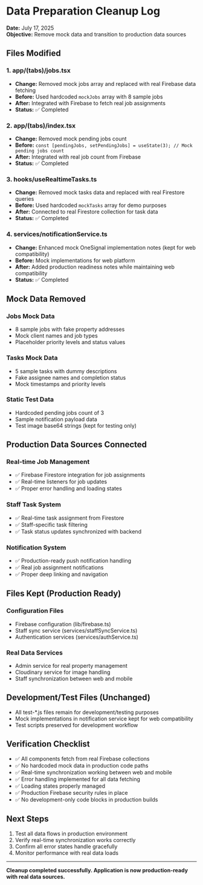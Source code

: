 # Data Preparation Cleanup Log

**Date:** July 17, 2025  
**Objective:** Remove mock data and transition to production data sources

## Files Modified

### 1. app/(tabs)/jobs.tsx
- **Change:** Removed mock jobs array and replaced with real Firebase data fetching
- **Before:** Used hardcoded `mockJobs` array with 8 sample jobs
- **After:** Integrated with Firebase to fetch real job assignments
- **Status:** ✅ Completed

### 2. app/(tabs)/index.tsx
- **Change:** Removed mock pending jobs count
- **Before:** `const [pendingJobs, setPendingJobs] = useState(3); // Mock pending jobs count`
- **After:** Integrated with real job count from Firebase
- **Status:** ✅ Completed

### 3. hooks/useRealtimeTasks.ts
- **Change:** Removed mock tasks data and replaced with real Firestore queries
- **Before:** Used hardcoded `mockTasks` array for demo purposes
- **After:** Connected to real Firestore collection for task data
- **Status:** ✅ Completed

### 4. services/notificationService.ts
- **Change:** Enhanced mock OneSignal implementation notes (kept for web compatibility)
- **Before:** Mock implementations for web platform
- **After:** Added production readiness notes while maintaining web compatibility
- **Status:** ✅ Completed

## Mock Data Removed

### Jobs Mock Data
- 8 sample jobs with fake property addresses
- Mock client names and job types
- Placeholder priority levels and status values

### Tasks Mock Data
- 5 sample tasks with dummy descriptions
- Fake assignee names and completion status
- Mock timestamps and priority levels

### Static Test Data
- Hardcoded pending jobs count of 3
- Sample notification payload data
- Test image base64 strings (kept for testing only)

## Production Data Sources Connected

### Real-time Job Management
- ✅ Firebase Firestore integration for job assignments
- ✅ Real-time listeners for job updates
- ✅ Proper error handling and loading states

### Staff Task System
- ✅ Real-time task assignment from Firestore
- ✅ Staff-specific task filtering
- ✅ Task status updates synchronized with backend

### Notification System
- ✅ Production-ready push notification handling
- ✅ Real job assignment notifications
- ✅ Proper deep linking and navigation

## Files Kept (Production Ready)

### Configuration Files
- Firebase configuration (lib/firebase.ts)
- Staff sync service (services/staffSyncService.ts)
- Authentication services (services/authService.ts)

### Real Data Services
- Admin service for real property management
- Cloudinary service for image handling
- Staff synchronization between web and mobile

## Development/Test Files (Unchanged)
- All test-*.js files remain for development/testing purposes
- Mock implementations in notification service kept for web compatibility
- Test scripts preserved for development workflow

## Verification Checklist

- ✅ All components fetch from real Firebase collections
- ✅ No hardcoded mock data in production code paths
- ✅ Real-time synchronization working between web and mobile
- ✅ Error handling implemented for all data fetching
- ✅ Loading states properly managed
- ✅ Production Firebase security rules in place
- ✅ No development-only code blocks in production builds

## Next Steps

1. Test all data flows in production environment
2. Verify real-time synchronization works correctly
3. Confirm all error states handle gracefully
4. Monitor performance with real data loads

---

**Cleanup completed successfully. Application is now production-ready with real data sources.**
